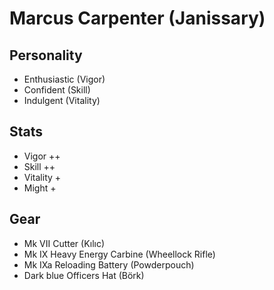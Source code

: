 # Marcus Carpenter (Janissary)

## Personality 

- Enthusiastic (Vigor)
- Confident (Skill)
- Indulgent (Vitality)

## Stats

- Vigor ++
- Skill ++
- Vitality +
- Might +

## Gear

- Mk VII Cutter (Kılıc)
- Mk IX Heavy Energy Carbine (Wheellock Rifle)
- Mk IXa Reloading Battery (Powderpouch)
- Dark blue Officers Hat (Börk)

